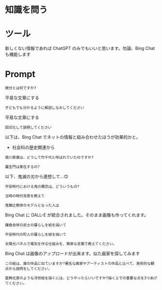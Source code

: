 # 知識を問う

# ツール

新しくない情報であれば ChatGPT のみでもいいと思います。勿論、Bing Chat も機能します

# Prompt

```text
微分とは何ですか?
```

平易な文章にする
```text
子どもでも分かるように解説しなおしてください
```

平易な文章にする
```text
図式化して説明してください
```

以下は、Bing Chat でネットの情報と組み合わせたほうが効果的かと。

- 社会科の歴史関連から

```text
徳川家康は、どうして竹千代と呼ばれていたのですか?
```

```text
羅生門は実在するの?
```

以下、鬼滅の刃から連想して...😊

```text
平安時代における鬼の概念は、どういうもの?
```

```text
当時の時代背景を教えて
```

```text
鬼舞辻無惨のモデルとなった人は
```

Bing Chat に DALL-E が統合されました。そのまま画像も作ってくれます。

```text
鎌倉自体の武士の暮らしを絵を描いて
```

```text
平安時代の町人の暮らしを絵を描いて
```

```text
太陽光パネルで電気を作る仕組みを、簡単な言葉で教えてください。
```

Bing Chat は画像のアップロードが出来ます。似た画家を探してみます

```text
この絵は、誰の作品に似ていますか?著名な画家やアーティストの作品と比べて、美術的な観点から説明をしてください。
```

```text
葛飾北斎のような浮世絵を描くには、どうやったらいいですか?描く上での重要な点を3つあげてください。
```